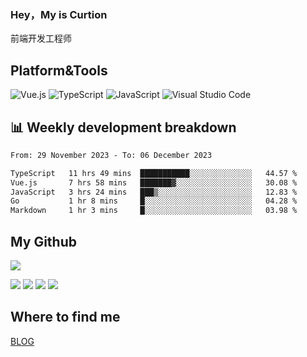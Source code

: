### Hey，My is Curtion
前端开发工程师
## Platform&Tools

![Vue.js](https://img.shields.io/badge/-Vue.js-4FC08D?style=flat-square&logo=Vue.js&logoColor=white)
![TypeScript](https://img.shields.io/badge/-TypeScript-007ACC?style=flat-square&logo=typescript&logoColor=white)
![JavaScript](https://img.shields.io/badge/-JavaScript-F7DF1E?style=flat-square&logo=javascript&logoColor=black)
![Visual Studio Code](https://img.shields.io/badge/-VSCode-007ACC?style=flat-square&logo=Visual-Studio-Code&logoColor=white)

## 📊 Weekly development breakdown

<!--START_SECTION:waka-->

```txt
From: 29 November 2023 - To: 06 December 2023

TypeScript   11 hrs 49 mins  ███████████░░░░░░░░░░░░░░   44.57 %
Vue.js       7 hrs 58 mins   ███████▓░░░░░░░░░░░░░░░░░   30.08 %
JavaScript   3 hrs 24 mins   ███▒░░░░░░░░░░░░░░░░░░░░░   12.83 %
Go           1 hr 8 mins     █░░░░░░░░░░░░░░░░░░░░░░░░   04.28 %
Markdown     1 hr 3 mins     █░░░░░░░░░░░░░░░░░░░░░░░░   03.98 %
```

<!--END_SECTION:waka-->

## My Github

![](http://github-profile-summary-cards.vercel.app/api/cards/profile-details?username=curtion&theme=nord_bright)

![](http://github-profile-summary-cards.vercel.app/api/cards/stats?username=curtion&theme=nord_bright)
![](http://github-profile-summary-cards.vercel.app/api/cards/productive-time?username=curtion&theme=nord_bright&utcOffset=8)
![](http://github-profile-summary-cards.vercel.app/api/cards/repos-per-language?username=curtion&theme=nord_bright)
![](http://github-profile-summary-cards.vercel.app/api/cards/most-commit-language?username=curtion&theme=nord_bright)

## Where to find me

[BLOG](https://blog.3gxk.net)
